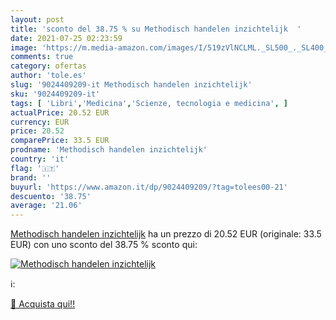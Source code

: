 ```yaml
---
layout: post
title: 'sconto del 38.75 % su Methodisch handelen inzichtelijk  '
date: 2021-07-25 02:23:59
image: 'https://m.media-amazon.com/images/I/519zVlNCLML._SL500_._SL400_.jpg'
comments: true
category: ofertas
author: 'tole.es'
slug: '9024409209-it Methodisch handelen inzichtelijk'
sku: '9024409209-it'
tags: [ 'Libri','Medicina','Scienze, tecnologia e medicina', ]
actualPrice: 20.52 EUR
currency: EUR
price: 20.52
comparePrice: 33.5 EUR
prodname: 'Methodisch handelen inzichtelijk'
country: 'it'
flag: '🇮🇹'
brand: ''
buyurl: 'https://www.amazon.it/dp/9024409209/?tag=tolees00-21'
descuento: '38.75'
average: '21.06'
---
```


[Methodisch handelen inzichtelijk](https://www.amazon.it/dp/9024409209/?tag=tolees00-21) ha un prezzo di 20.52 EUR (originale: 33.5 EUR) con uno sconto del 38.75 % sconto qui:

[![Methodisch handelen inzichtelijk](https://m.media-amazon.com/images/I/519zVlNCLML._SL500_._SL400_.jpg)](https://www.amazon.it/dp/9024409209/?tag=tolees00-21)

ℹ️:


[🛒 Acquista qui!!](https://www.amazon.it/dp/9024409209/?tag=tolees00-21)
